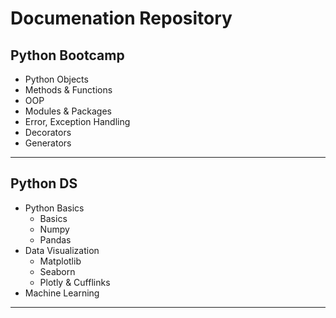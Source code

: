 # Documenation Repository

## Python Bootcamp

- Python Objects
- Methods & Functions
- OOP
- Modules & Packages
- Error, Exception Handling
- Decorators
- Generators

---

## Python DS

- Python Basics
  - Basics
  - Numpy
  - Pandas
- Data Visualization
  - Matplotlib
  - Seaborn
  - Plotly & Cufflinks
- Machine Learning

---
